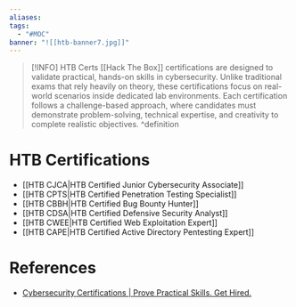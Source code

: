 ```yaml
---
aliases:
tags:
  - "#MOC"
banner: "![[htb-banner7.jpg]]"
---
```

> [!INFO] HTB Certs
> [[Hack The Box]] certifications are designed to validate practical, hands-on skills in cybersecurity. Unlike traditional exams that rely heavily on theory, these certifications focus on real-world scenarios inside dedicated lab environments. Each certification follows a challenge-based approach, where candidates must demonstrate problem-solving, technical expertise, and creativity to complete realistic objectives.
^definition

# HTB Certifications
- [[HTB CJCA|HTB Certified Junior Cybersecurity Associate]]
- [[HTB CPTS|HTB Certified Penetration Testing Specialist]]
- [[HTB CBBH|HTB Certified Bug Bounty Hunter]]
- [[HTB CDSA|HTB Certified Defensive Security Analyst]]
- [[HTB CWEE|HTB Certified Web Exploitation Expert]]
- [[HTB CAPE|HTB Certified Active Directory Pentesting Expert]]


# References
- [Cybersecurity Certifications \| Prove Practical Skills. Get Hired.](https://academy.hackthebox.com/preview/certifications)
